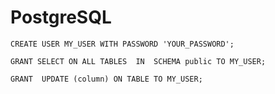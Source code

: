 # PostgreSQL


`CREATE USER MY_USER WITH PASSWORD 'YOUR_PASSWORD';`

`GRANT SELECT ON ALL TABLES  IN  SCHEMA public TO MY_USER;`

`GRANT  UPDATE (column) ON TABLE TO MY_USER;`
